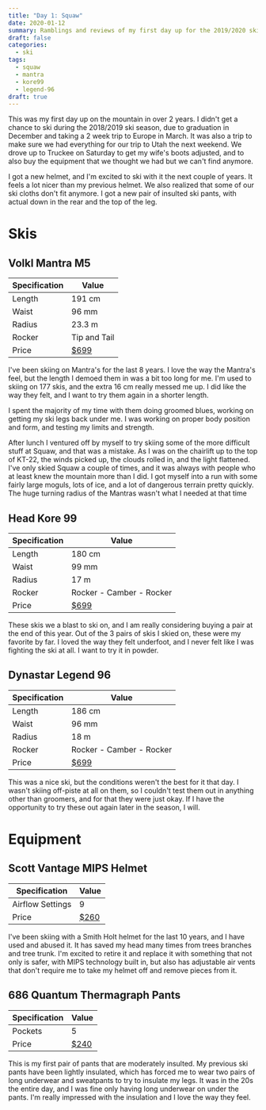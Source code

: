 ```yaml
---
title: "Day 1: Squaw"
date: 2020-01-12
summary: Ramblings and reviews of my first day up for the 2019/2020 ski season.
draft: false
categories:
  - ski
tags:
  - squaw
  - mantra
  - kore99
  - legend-96
draft: true
---
```


This was my first day up on the mountain in over 2 years. I didn't get a chance to ski during the 2018/2019 ski season, due to graduation in December and taking a 2 week trip to Europe in March. It was also a trip to make sure we had everything for our trip to Utah the next weekend. We drove up to Truckee on Saturday to get my wife's boots adjusted, and to also buy the equipment that we thought we had but we can't find anymore.

I got a new helmet, and I'm excited to ski with it the next couple of years. It feels a lot nicer than my previous helmet. We also realized that some of our ski cloths don't fit anymore. I got a new pair of insulted ski pants, with actual down in the rear and the top of the leg.


# Skis #

## Volkl Mantra M5 ##

| Specification | Value |
| --- | --- |
| Length | 191 cm |
| Waist | 96 mm |
| Radius | 23.3 m |
| Rocker | Tip and Tail |
| Price | [$699](https://www.evo.com/skis/volkl-m5-mantra) |

I've been skiing on Mantra's for the last 8 years. I love the way the Mantra's feel, but the length I demoed them in was a bit too long for me. I'm used to skiing on 177 skis, and the extra 16 cm really messed me up. I did like the way they felt, and I want to try them again in a shorter length.

I spent the majority of my time with them doing groomed blues, working on getting my ski legs back under me. I was working on proper body position and form, and testing my limits and strength.

After lunch I ventured off by myself to try skiing some of the more difficult stuff at Squaw, and that was a mistake. As I was on the chairlift up to the top of KT-22, the winds picked up, the clouds rolled in, and the light flattened. I've only skied Squaw a couple of times, and it was always with people who at least knew the mountain more than I did. I got myself into a run with some fairly large moguls, lots of ice, and a lot of dangerous terrain pretty quickly. The huge turning radius of the Mantras wasn't what I needed at that time

## Head Kore 99 ##

| Specification | Value |
| --- | --- |
| Length | 180 cm |
| Waist | 99 mm |
| Radius | 17 m |
| Rocker | Rocker - Camber - Rocker |
| Price | [$699](https://www.evo.com/skis/head-kore-99) |

These skis we a blast to ski on, and I am really considering buying a pair at the end of this year. Out of the 3 pairs of skis I skied on, these were my favorite by far. I loved the way they felt underfoot, and I never felt like I was fighting the ski at all. I want to try it in powder.

## Dynastar Legend 96 ##

| Specification | Value |
| --- | --- |
| Length | 186 cm |
| Waist | 96 mm |
| Radius | 18 m |
| Rocker | Rocker - Camber - Rocker |
| Price | [$699](https://www.dynastar.com/es/product/legend-96) |

This was a nice ski, but the conditions weren't the best for it that day. I wasn't skiing off-piste at all on them, so I couldn't test them out in anything other than groomers, and for that they were just okay. If I have the opportunity to try these out again later in the season, I will.

# Equipment #

## Scott Vantage MIPS Helmet ##

| Specification | Value |
| --- | --- |
| Airflow Settings | 9 |
| Price | [$260](https://www.evo.com/helmets/smith-vantage-mips-helmet) |

I've been skiing with a Smith Holt helmet for the last 10 years, and I have used and abused it. It has saved my head many times from trees branches and tree trunk. I'm excited to retire it and replace it with something that not only is safer, with MIPS technology built in, but also has adjustable air vents that don't require me to take my helmet off and remove pieces from it. 

## 686 Quantum Thermagraph Pants ##

| Specification | Value |
| --- | --- |
| Pockets | 5 |
| Price | [$240](https://www.evo.com/insulated-pants/686-quantum-thermagraph) |

This is my first pair of pants that are moderately insulted. My previous ski pants have been lightly insulated, which has forced me to wear two pairs of long underwear and sweatpants to try to insulate my legs. It was in the 20s the entire day, and I was fine only having long underwear on under the pants. I'm really impressed with the insulation and I love the way they feel.
